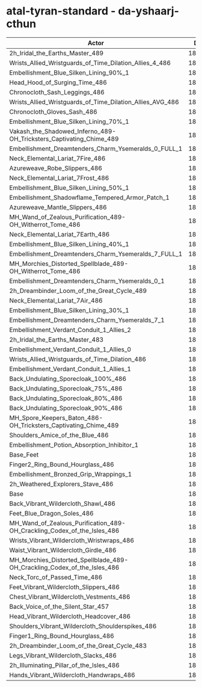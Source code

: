 # atal-tyran-standard - da-yshaarj-cthun
| Actor | DPS | Increase |
|---|:---:|:---:|
|2h_Iridal_the_Earths_Master_489|189876|1.54%|
|Wrists_Allied_Wristguards_of_Time_Dilation_Allies_4_486|189713|1.45%|
|Embellishment_Blue_Silken_Lining_90%_1|189594|1.39%|
|Head_Hood_of_Surging_Time_486|189493|1.33%|
|Chronocloth_Sash_Leggings_486|189352|1.26%|
|Wrists_Allied_Wristguards_of_Time_Dilation_Allies_AVG_486|189235|1.20%|
|Chronocloth_Gloves_Sash_486|189174|1.16%|
|Embellishment_Blue_Silken_Lining_70%_1|189080|1.11%|
|Vakash_the_Shadowed_Inferno_489-OH_Tricksters_Captivating_Chime_489|189070|1.11%|
|Embellishment_Dreamtenders_Charm_Ysemeralds_0_FULL_1|188601|0.86%|
|Neck_Elemental_Lariat_7Fire_486|188565|0.84%|
|Azureweave_Robe_Slippers_486|188526|0.82%|
|Neck_Elemental_Lariat_7Frost_486|188504|0.81%|
|Embellishment_Blue_Silken_Lining_50%_1|188433|0.77%|
|Embellishment_Shadowflame_Tempered_Armor_Patch_1|188408|0.75%|
|Azureweave_Mantle_Slippers_486|188315|0.70%|
|MH_Wand_of_Zealous_Purification_489-OH_Witherrot_Tome_486|188265|0.68%|
|Neck_Elemental_Lariat_7Earth_486|188189|0.64%|
|Embellishment_Blue_Silken_Lining_40%_1|188139|0.61%|
|Embellishment_Dreamtenders_Charm_Ysemeralds_7_FULL_1|188126|0.60%|
|MH_Morchies_Distorted_Spellblade_489-OH_Witherrot_Tome_486|188117|0.60%|
|Embellishment_Dreamtenders_Charm_Ysemeralds_0_1|188101|0.59%|
|2h_Dreambinder_Loom_of_the_Great_Cycle_489|188079|0.58%|
|Neck_Elemental_Lariat_7Air_486|187932|0.50%|
|Embellishment_Blue_Silken_Lining_30%_1|187896|0.48%|
|Embellishment_Dreamtenders_Charm_Ysemeralds_7_1|187863|0.46%|
|Embellishment_Verdant_Conduit_1_Allies_2|187822|0.44%|
|2h_Iridal_the_Earths_Master_483|187761|0.41%|
|Embellishment_Verdant_Conduit_1_Allies_0|187761|0.41%|
|Wrists_Allied_Wristguards_of_Time_Dilation_486|187727|0.39%|
|Embellishment_Verdant_Conduit_1_Allies_1|187720|0.39%|
|Back_Undulating_Sporecloak_100%_486|187564|0.30%|
|Back_Undulating_Sporecloak_75%_486|187429|0.23%|
|Back_Undulating_Sporecloak_80%_486|187426|0.23%|
|Back_Undulating_Sporecloak_90%_486|187370|0.20%|
|MH_Spore_Keepers_Baton_486-OH_Tricksters_Captivating_Chime_489|187367|0.20%|
|Shoulders_Amice_of_the_Blue_486|187290|0.16%|
|Embellishment_Potion_Absorption_Inhibitor_1|187217|0.12%|
|Base_Feet|187175|0.10%|
|Finger2_Ring_Bound_Hourglass_486|187086|0.05%|
|Embellishment_Bronzed_Grip_Wrappings_1|187082|0.05%|
|2h_Weathered_Explorers_Stave_486|187065|0.04%|
|Base|186997|0.00%|
|Back_Vibrant_Wildercloth_Shawl_486|186953|-0.02%|
|Feet_Blue_Dragon_Soles_486|186899|-0.05%|
|MH_Wand_of_Zealous_Purification_489-OH_Crackling_Codex_of_the_Isles_486|186899|-0.05%|
|Wrists_Vibrant_Wildercloth_Wristwraps_486|186850|-0.08%|
|Waist_Vibrant_Wildercloth_Girdle_486|186804|-0.10%|
|MH_Morchies_Distorted_Spellblade_489-OH_Crackling_Codex_of_the_Isles_486|186714|-0.15%|
|Neck_Torc_of_Passed_Time_486|186709|-0.15%|
|Feet_Vibrant_Wildercloth_Slippers_486|186652|-0.18%|
|Chest_Vibrant_Wildercloth_Vestments_486|186567|-0.23%|
|Back_Voice_of_the_Silent_Star_457|186470|-0.28%|
|Head_Vibrant_Wildercloth_Headcover_486|186464|-0.29%|
|Shoulders_Vibrant_Wildercloth_Shoulderspikes_486|186443|-0.30%|
|Finger1_Ring_Bound_Hourglass_486|186418|-0.31%|
|2h_Dreambinder_Loom_of_the_Great_Cycle_483|186285|-0.38%|
|Legs_Vibrant_Wildercloth_Slacks_486|186174|-0.44%|
|2h_Illuminating_Pillar_of_the_Isles_486|186173|-0.44%|
|Hands_Vibrant_Wildercloth_Handwraps_486|186016|-0.52%|
